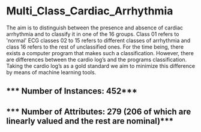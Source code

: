 # Multi_Class_Cardiac_Arrhythmia

The aim is to distinguish between the presence and absence of cardiac arrhythmia and to classify it in one of the 16 groups. Class 01 refers to 'normal' ECG classes 02 to 15
refers to different classes of arrhythmia and class 16 refers to the rest of unclassified ones. For the time being, there exists a computer program that makes such a
classification. However, there are differences between the cardio log’s and the programs classification. Taking the cardio log’s as a gold standard we aim to minimize this
difference by means of machine learning tools.

## *** Number of Instances: 452***

## *** Number of Attributes: 279 (206 of which are linearly valued and the rest are nominal)*** 
